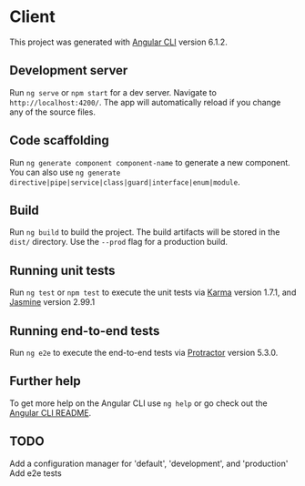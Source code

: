 # Client


This project was generated with [Angular CLI](https://github.com/angular/angular-cli) version 6.1.2.


## Development server

Run `ng serve` or `npm start` for a dev server. Navigate to `http://localhost:4200/`. The app will automatically reload if you change any of the source files.


## Code scaffolding

Run `ng generate component component-name` to generate a new component. You can also use `ng generate directive|pipe|service|class|guard|interface|enum|module`.


## Build

Run `ng build` to build the project. The build artifacts will be stored in the `dist/` directory. Use the `--prod` flag for a production build.


## Running unit tests

Run `ng test` or `npm test` to execute the unit tests via [Karma](https://karma-runner.github.io) version 1.7.1, and [Jasmine](https://jasmine.github.io/) version 2.99.1


## Running end-to-end tests

Run `ng e2e` to execute the end-to-end tests via [Protractor](http://www.protractortest.org/) version 5.3.0.


## Further help

To get more help on the Angular CLI use `ng help` or go check out the [Angular CLI README](https://github.com/angular/angular-cli/blob/master/README.md).


## TODO

Add a configuration manager for 'default', 'development', and 'production'
Add e2e tests
